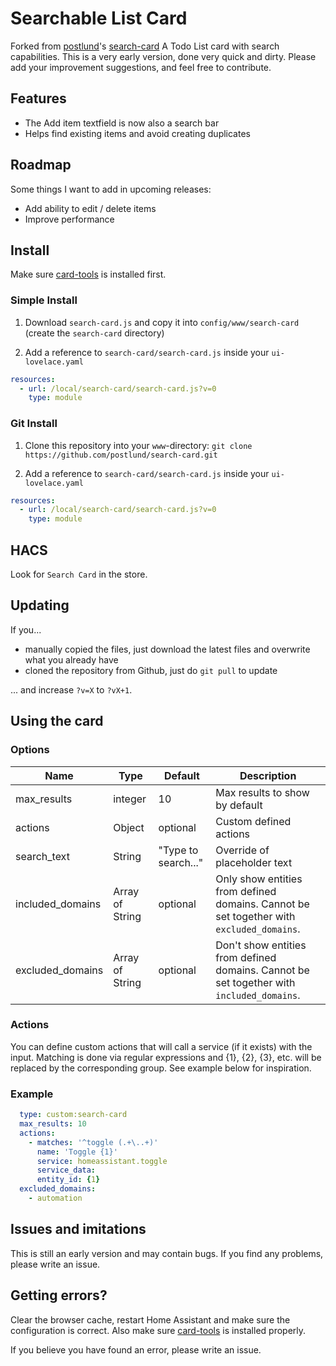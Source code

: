 # Searchable List Card

Forked from [postlund](https://github.com/postlund)'s [search-card](https://github.com/postlund/search-card)
A Todo List card with search capabilities.
This is a very early version, done very quick and dirty.
Please add your improvement suggestions, and feel free to contribute.

<!-- ![Demo of card](images/demo.gif) -->

## Features

* The Add item textfield is now also a search bar
* Helps find existing items and avoid creating duplicates

## Roadmap

Some things I want to add in upcoming releases:

* Add ability to edit / delete items
* Improve performance

## Install
  
Make sure [card-tools](https://github.com/thomasloven/lovelace-card-tools) is installed first.
  
### Simple Install

1. Download `search-card.js` and copy it into `config/www/search-card` (create the `search-card` directory)

2. Add a reference to `search-card/search-card.js` inside your `ui-lovelace.yaml`

  ```yaml
  resources:
    - url: /local/search-card/search-card.js?v=0
      type: module
  ```

### Git Install

1. Clone this repository into your `www`-directory: `git clone https://github.com/postlund/search-card.git`

2. Add a reference to `search-card/search-card.js` inside your `ui-lovelace.yaml`

  ```yaml
  resources:
    - url: /local/search-card/search-card.js?v=0
      type: module
  ```

## HACS

Look for `Search Card` in the store.

## Updating

If you...

* manually copied the files, just download the latest files and overwrite what you already have
* cloned the repository from Github, just do `git pull` to update

... and increase `?v=X` to `?vX+1`.

## Using the card

### Options

| Name | Type | Default | Description |
|------|------|---------|-------------|
| max_results | integer | 10 | Max results to show by default
| actions | Object | optional | Custom defined actions
| search_text | String | "Type to search..." | Override of placeholder text
| included_domains | Array of String | optional | Only show entities from defined domains. Cannot be set together with `excluded_domains`.
| excluded_domains | Array of String | optional | Don't show entities from defined domains. Cannot be set together with `included_domains`.

### Actions

You can define custom actions that will call a service (if it exists) with the input. Matching is done via regular expressions and {1}, {2}, {3}, etc. will be replaced by the corresponding group. See example below for inspiration.

### Example

  ```yaml
    type: custom:search-card
    max_results: 10
    actions:
      - matches: '^toggle (.+\..+)'
        name: 'Toggle {1}'
        service: homeassistant.toggle
        service_data:
        entity_id: {1}
    excluded_domains:
      - automation
  ```

## Issues and imitations

This is still an early version and may contain bugs. If you find any problems, please write an issue.

## Getting errors?

Clear the browser cache, restart Home Assistant and make sure the configuration is correct. Also make sure [card-tools](https://github.com/thomasloven/lovelace-card-tools) is installed properly.

If you believe you have found an error, please write an issue.
